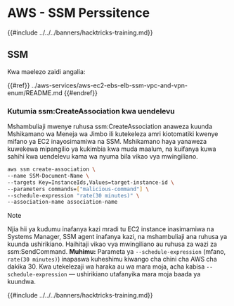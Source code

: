 # AWS - SSM Perssitence

{{#include ../../../banners/hacktricks-training.md}}

## SSM

Kwa maelezo zaidi angalia:

{{#ref}}
../aws-services/aws-ec2-ebs-elb-ssm-vpc-and-vpn-enum/README.md
{{#endref}}

### Kutumia ssm:CreateAssociation kwa uendelevu

Mshambuliaji mwenye ruhusa ssm:CreateAssociation anaweza kuunda Mshikamano wa Meneja wa Jimbo ili kutekeleza amri kiotomatiki kwenye mifano ya EC2 inayosimamiwa na SSM. Mshikamano haya yanaweza kuwekewa mipangilio ya kukimbia kwa muda maalum, na kuifanya kuwa sahihi kwa uendelevu kama wa nyuma bila vikao vya mwingiliano.
```bash
aws ssm create-association \
--name SSM-Document-Name \
--targets Key=InstanceIds,Values=target-instance-id \
--parameters commands=["malicious-command"] \
--schedule-expression "rate(30 minutes)" \
--association-name association-name
```
> [!NOTE]
> Njia hii ya kudumu inafanya kazi mradi tu EC2 instance inasimamiwa na Systems Manager, SSM agent inafanya kazi, na mshambuliaji ana ruhusa ya kuunda ushirikiano. Haihitaji vikao vya mwingiliano au ruhusa za wazi za ssm:SendCommand. **Muhimu:** Parameta ya `--schedule-expression` (mfano, `rate(30 minutes)`) inapaswa kuheshimu kiwango cha chini cha AWS cha dakika 30. Kwa utekelezaji wa haraka au wa mara moja, acha kabisa `--schedule-expression` — ushirikiano utafanyika mara moja baada ya kuundwa.

{{#include ../../../banners/hacktricks-training.md}}
